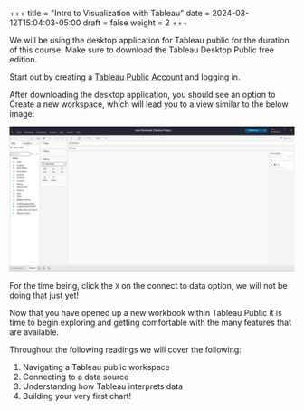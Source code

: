 +++
title = "Intro to Visualization with Tableau"
date = 2024-03-12T15:04:03-05:00
draft = false
weight = 2
+++

We will be using the desktop application for Tableau public for the duration of this course. Make sure to download the Tableau Desktop Public free edition.

Start out by creating a [Tableau Public Account](https://public.tableau.com/app/discover) and logging in.

After downloading the desktop application, you should see an option to Create a new workspace, which will lead you to a view similar to the below image:

![New Tableau Public Workbook via web authoring](pictures/new-workbook-view.png?classes=border)

For the time being, click the `X` on the connect to data option, we will not be doing that just yet!

Now that you have opened up a new workbook within Tableau Public it is time to begin exploring and getting comfortable with the many features that are available.

Throughout the following readings we will cover the following:

1. Navigating a Tableau public workspace
1. Connecting to a data source
1. Understandng how Tableau interprets data
1. Building your very first chart!
